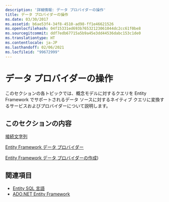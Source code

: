 ```yaml
---
description: '詳細情報: データ プロバイダーの操作'
title: データ プロバイダーの操作
ms.date: 03/30/2017
ms.assetid: b6ae53f4-34f8-4510-ad98-ff1e46621526
ms.openlocfilehash: 04f15331ed693b76532123061044dc2cc61f0be8
ms.sourcegitcommit: ddf7edb67715a5b9a45e3dd44536dabc153c1de0
ms.translationtype: HT
ms.contentlocale: ja-JP
ms.lasthandoff: 02/06/2021
ms.locfileid: "99672999"
---
```

# <a name="working-with-data-providers"></a>データ プロバイダーの操作

このセクションの各トピックでは、概念モデルに対するクエリを Entity Framework でサポートされるデータ ソースに対するネイティブ クエリに変換するサービスおよびプロバイダーについて説明します。  
  
## <a name="in-this-section"></a>このセクションの内容  

 [接続文字列](connection-strings.md)  
  
 [Entity Framework データ プロバイダー](data-providers.md)  
  
 [Entity Framework データ プロバイダーの作成](/previous-versions/dotnet/netframework-4.0/ee789835(v=vs.100)))
  
## <a name="see-also"></a>関連項目

- [Entity SQL 言語](./language-reference/entity-sql-language.md)
- [ADO.NET Entity Framework](index.md)
